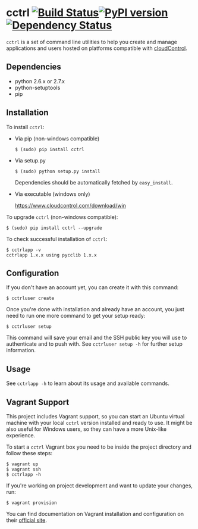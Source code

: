 cctrl [![Build Status](https://travis-ci.org/cloudControl/cctrl.svg?branch=master)](https://travis-ci.org/cloudControl/cctrl)[![PyPI version](https://badge.fury.io/py/cctrl.svg)](http://badge.fury.io/py/cctrl)[![Dependency Status](https://www.versioneye.com/user/projects/551cff633661f134fe000410/badge.svg?style=flat)](https://www.versioneye.com/user/projects/551cff633661f134fe000410)
=====

`cctrl` is a set of command line utilities to help you create and manage applications
and users hosted on platforms compatible with [cloudControl](https://www.cloudcontrol.com).


Dependencies
------------

 * python 2.6.x or 2.7.x
 * python-setuptools
 * pip


Installation
------------
To install `cctrl`:

* Via pip (non-windows compatible)

    `$ (sudo) pip install cctrl`

* Via setup.py

    `$ (sudo) python setup.py install`


    Dependencies should be automatically fetched by `easy_install`.

* Via executable (windows only)

    https://www.cloudcontrol.com/download/win


To upgrade `cctrl` (non-windows compatible):

    $ (sudo) pip install cctrl --upgrade


To check successful installation of `cctrl`:

    $ cctrlapp -v
    cctrlapp 1.x.x using pycclib 1.x.x


Configuration
-------------

If you don't have an account yet, you can create it with this command:

    $ cctrluser create

Once you're done with installation and already have an account, you just
need to run one more command to get your setup ready:

    $ cctrluser setup

This command will save your email and the SSH public key you will use
to authenticate and to push with. See `cctrluser setup -h` for further
setup information.

Usage
-----

See `cctrlapp -h` to learn about its usage and available commands.


Vagrant Support
---------------

This project includes Vagrant support, so you can start an Ubuntu virtual machine
with your local `cctrl` version installed and ready to use. It might be also useful
for Windows users, so they can have a more Unix-like experience.

To start a `cctrl` Vagrant box you need to be inside the project directory and follow
these steps:

	$ vagrant up
	$ vagrant ssh
	$ cctrlapp -h

If you're working on project development and want to update your changes, run:

	$ vagrant provision

You can find documentation on Vagrant installation and configuration on their [official
site](http://docs.vagrantup.com/v2/installation/index.html).
